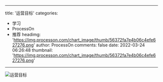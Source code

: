 
---
title: '运营目标'
categories: 
 - 学习
 - ProcessOn
 - 推荐
headimg: 'https://img.processon.com/chart_image/thumb/56372fa7e4b06c4efe627276.png'
author: ProcessOn
comments: false
date: 2022-03-24 06:26:48
thumbnail: 'https://img.processon.com/chart_image/thumb/56372fa7e4b06c4efe627276.png'
---

<div>   
<img class="thumb" alt="运营目标" src="https://img.processon.com/chart_image/thumb/56372fa7e4b06c4efe627276.png" referrerpolicy="no-referrer">
<p></p>  
</div>
            
